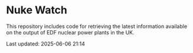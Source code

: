 # Nuke Watch

This repository includes code for retrieving the latest information available on the output of EDF nuclear power plants in the UK.

Last updated: 2025-06-06 21:14